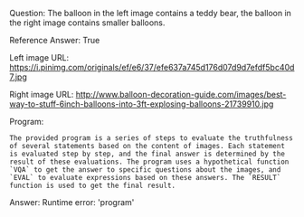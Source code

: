 Question: The balloon in the left image contains a teddy bear, the balloon in the right image contains smaller balloons.

Reference Answer: True

Left image URL: https://i.pinimg.com/originals/ef/e6/37/efe637a745d176d07d9d7efdf5bc40d7.jpg

Right image URL: http://www.balloon-decoration-guide.com/images/best-way-to-stuff-6inch-balloons-into-3ft-explosing-balloons-21739910.jpg

Program:

```
The provided program is a series of steps to evaluate the truthfulness of several statements based on the content of images. Each statement is evaluated step by step, and the final answer is determined by the result of these evaluations. The program uses a hypothetical function `VQA` to get the answer to specific questions about the images, and `EVAL` to evaluate expressions based on these answers. The `RESULT` function is used to get the final result.
```
Answer: Runtime error: 'program'

